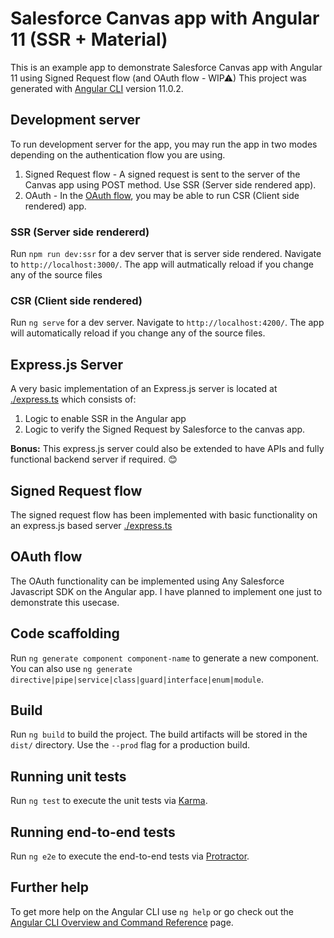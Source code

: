 # Salesforce Canvas app with Angular 11 (SSR + Material)

This is an example app to demonstrate Salesforce Canvas app with Angular 11 using Signed Request flow (and OAuth flow - WIP⚠)
This project was generated with [Angular CLI](https://github.com/angular/angular-cli) version 11.0.2.

## Development server

To run development server for the app, you may run the app in two modes depending on the authentication flow you are using.
1. Signed Request flow  - A signed request is sent to the server of the Canvas app using POST method. Use SSR (Server side rendered app).
2. OAuth - In the [OAuth flow](https://developer.salesforce.com/docs/atlas.en-us.platform_connect.meta/platform_connect/user_flow_oauth.htm), you may be able to run CSR (Client side rendered) app.

### SSR (Server side rendererd)

Run `npm run dev:ssr` for a dev server that is server side rendered. Navigate to `http://localhost:3000/`. The app will autmatically reload if you change any of the source files

### CSR (Client side rendered)

Run `ng serve` for a dev server. Navigate to `http://localhost:4200/`. The app will automatically reload if you change any of the source files.

## Express.js Server

A very basic implementation of an Express.js server is located at [./express.ts](./express.ts) which consists of:
1. Logic to enable SSR in the Angular app
2. Logic to verify the Signed Request by Salesforce to the canvas app.

**Bonus:** This express.js server could also be extended to have APIs and fully functional backend server if required. 😊

## Signed Request flow

The signed request flow has been implemented with basic functionality on an express.js based server [./express.ts](./express.ts)

## OAuth flow

The OAuth functionality can be implemented using Any Salesforce Javascript SDK on the Angular app. I have planned to implement one just to demonstrate this usecase.

## Code scaffolding

Run `ng generate component component-name` to generate a new component. You can also use `ng generate directive|pipe|service|class|guard|interface|enum|module`.

## Build

Run `ng build` to build the project. The build artifacts will be stored in the `dist/` directory. Use the `--prod` flag for a production build.

## Running unit tests

Run `ng test` to execute the unit tests via [Karma](https://karma-runner.github.io).

## Running end-to-end tests

Run `ng e2e` to execute the end-to-end tests via [Protractor](http://www.protractortest.org/).

## Further help

To get more help on the Angular CLI use `ng help` or go check out the [Angular CLI Overview and Command Reference](https://angular.io/cli) page.
